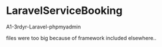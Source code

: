 # LaravelServiceBooking
A1-3rdyr-Laravel-phpmyadmin

files were too big because of framework included elsewhere..
